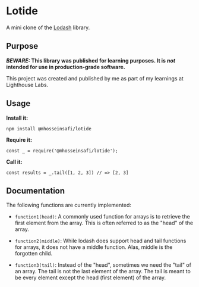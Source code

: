 # Lotide

A mini clone of the [Lodash](https://lodash.com) library.

## Purpose

**_BEWARE:_ This library was published for learning purposes. It is _not_ intended for use in production-grade software.**

This project was created and published by me as part of my learnings at Lighthouse Labs. 

## Usage

**Install it:**

`npm install @mhosseinsafi/lotide`

**Require it:**

`const _ = require('@mhosseinsafi/lotide');`

**Call it:**

`const results = _.tail([1, 2, 3]) // => [2, 3]`

## Documentation

The following functions are currently implemented:

* `function1(head)`: A commonly used function for arrays is to retrieve the first element from the array. This is often referred to as the "head" of the array.

* `function2(middle)`: While lodash does support head and tail functions for arrays, it does not have a middle function. Alas, middle is the forgotten child.

* `function3(tail)`: Instead of the "head", sometimes we need the "tail" of an array. The tail is not the last element of the array. The tail is meant to be every element except the head (first element) of the array.